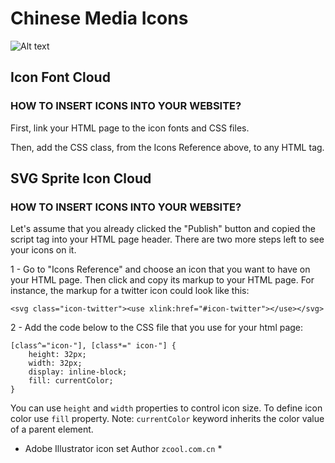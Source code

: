 # Chinese Media Icons

![Alt text](https://s3-ap-southeast-1.amazonaws.com/viimgs/china-media-fonts.png)

## Icon Font Cloud

<link href="https://file.myfontastic.com/iLoXdJm75bmJM4orFL4oMA/icons.css" rel="stylesheet">

### HOW TO INSERT ICONS INTO YOUR WEBSITE?

First, link your HTML page to the icon fonts and CSS files.

Then, add the CSS class, from the Icons Reference above, to any HTML tag.

## SVG Sprite Icon Cloud

### HOW TO INSERT ICONS INTO YOUR WEBSITE?

Let's assume that you already clicked the "Publish" button and copied the script tag into your HTML page header. There are two more steps left to see your icons on it.

1 - Go to "Icons Reference" and choose an icon that you want to have on your HTML page. Then click and copy its markup to your HTML page. For instance, the markup for a twitter icon could look like this:

```
<svg class="icon-twitter"><use xlink:href="#icon-twitter"></use></svg>
```

2 - Add the code below to the CSS file that you use for your html page:

```
[class^="icon-"], [class*=" icon-"] {
    height: 32px;
    width: 32px;
    display: inline-block; 
    fill: currentColor; 
}
```

You can use `height` and `width` properties to control icon size. To define icon color use `fill` property. Note: `currentColor` keyword inherits the color value of a parent element.

* Adobe Illustrator icon set Author `zcool.com.cn` *
